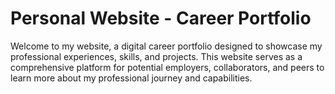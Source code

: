 # Personal Website - Career Portfolio

Welcome to my website, a digital career portfolio designed to showcase my professional experiences, skills, and projects. This website serves as a comprehensive platform for potential employers, collaborators, and peers to learn more about my professional journey and capabilities.


